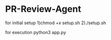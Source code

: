 # PR-Review-Agent

for initial setup
1)chmod +x setup.sh
2)./setup.sh

for execution
python3 app.py
